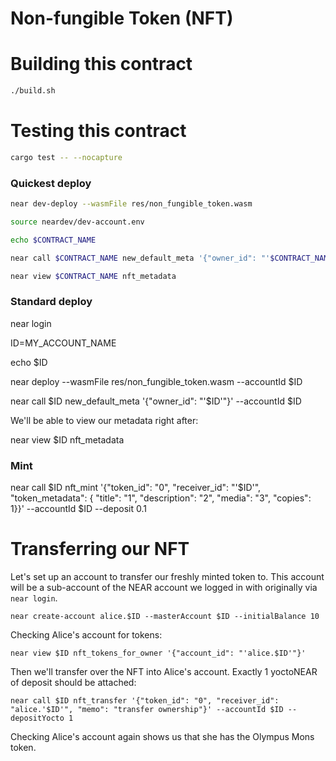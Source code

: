 # Non-fungible Token (NFT)

# Building this contract

```bash
./build.sh
```

# Testing this contract

```bash
cargo test -- --nocapture
```

### Quickest deploy

```bash
near dev-deploy --wasmFile res/non_fungible_token.wasm
```

```bash
source neardev/dev-account.env
```

```bash
echo $CONTRACT_NAME
```

```bash
near call $CONTRACT_NAME new_default_meta '{"owner_id": "'$CONTRACT_NAME'"}' --accountId $CONTRACT_NAME
```

```bash
near view $CONTRACT_NAME nft_metadata
```

### Standard deploy

near login

ID=MY_ACCOUNT_NAME

echo $ID

near deploy --wasmFile res/non_fungible_token.wasm --accountId $ID

near call $ID new_default_meta '{"owner_id": "'$ID'"}' --accountId $ID

We'll be able to view our metadata right after:

near view $ID nft_metadata

### Mint

near call $ID nft_mint '{"token_id": "0", "receiver_id": "'$ID'", "token_metadata": { "title": "1", "description": "2", "media": "3", "copies": 1}}' --accountId $ID --deposit 0.1

# Transferring our NFT

Let's set up an account to transfer our freshly minted token to. This account will be a sub-account of the NEAR account we logged in with originally via `near login`.

    near create-account alice.$ID --masterAccount $ID --initialBalance 10

Checking Alice's account for tokens:

    near view $ID nft_tokens_for_owner '{"account_id": "'alice.$ID'"}'

Then we'll transfer over the NFT into Alice's account. Exactly 1 yoctoNEAR of deposit should be attached:

    near call $ID nft_transfer '{"token_id": "0", "receiver_id": "alice.'$ID'", "memo": "transfer ownership"}' --accountId $ID --depositYocto 1

Checking Alice's account again shows us that she has the Olympus Mons token.
